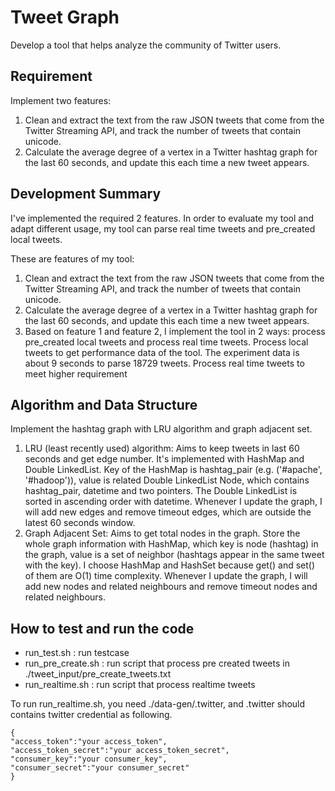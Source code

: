 Tweet Graph
===========================================================
Develop a tool that helps analyze the community of Twitter users.

## Requirement

Implement two features:

1. Clean and extract the text from the raw JSON tweets that come from the Twitter Streaming API, and track the number of tweets that contain unicode.
2. Calculate the average degree of a vertex in a Twitter hashtag graph for the last 60 seconds, and update this each time a new tweet appears.

## Development Summary

I've implemented the required 2 features. In order to evaluate my tool and adapt different usage, my tool can parse real time tweets and pre_created local tweets. 

These are features of my tool:

1. Clean and extract the text from the raw JSON tweets that come from the Twitter Streaming API, and track the number of tweets that contain unicode.
2. Calculate the average degree of a vertex in a Twitter hashtag graph for the last 60 seconds, and update this each time a new tweet appears.
3. Based on feature 1 and feature 2, I implement the tool in 2 ways: process pre_created local tweets and process real time tweets. Process local tweets to get performance data of the tool. The experiment data is about 9 seconds to parse 18729 tweets. Process real time tweets to meet higher requirement

## Algorithm and Data Structure
Implement the hashtag graph with LRU algorithm and graph adjacent set.

1. LRU (least recently used) algorithm: Aims to keep tweets in last 60 seconds and get edge number. It's implemented with HashMap and Double LinkedList. Key of the HashMap is hashtag_pair (e.g. ('#apache', '#hadoop')), value is related Double LinkedList Node, which contains hashtag_pair, datetime and two pointers. The Double LinkedList is sorted in ascending order with datetime. Whenever I update the graph, I will add new edges and remove timeout edges, which are outside the latest 60 seconds window.
2. Graph Adjacent Set: Aims to get total nodes in the graph. Store the whole graph information with HashMap, which key is node (hashtag) in the graph, value is a set of neighbor (hashtags appear in the same tweet with the key). I choose HashMap and HashSet because get() and set() of them are O(1) time complexity. Whenever I update the graph, I will add new nodes and related neighbours and remove timeout nodes and related neighbours.


## How to test and run the code
- run_test.sh : run testcase
- run_pre_create.sh : run script that process pre created tweets in ./tweet_input/pre_create_tweets.txt
- run_realtime.sh : run script that process realtime tweets 

To run run_realtime.sh, you need ./data-gen/.twitter, and .twitter should contains twitter credential as following.

	{
	"access_token":"your access_token",
	"access_token_secret":"your access_token_secret",
	"consumer_key":"your consumer_key",
	"consumer_secret":"your consumer_secret"
	}
